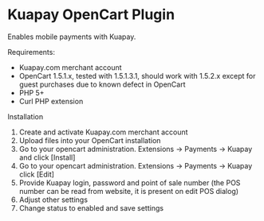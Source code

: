 Kuapay OpenCart Plugin
======================

Enables mobile payments with Kuapay.

Requirements:
- Kuapay.com merchant account
- OpenCart 1.5.1.x, tested with 1.5.1.3.1, should work with 1.5.2.x except for guest purchases due to known defect in OpenCart
- PHP 5+
- Curl PHP extension

Installation
1. Create and activate Kuapay.com merchant account
2. Upload files into your OpenCart installation
3. Go to your opencart administration. Extensions -> Payments -> Kuapay and click [Install]
4. Go to your opencart administration. Extensions -> Payments -> Kuapay click [Edit]
5. Provide Kuapay login, password and point of sale number (the POS number can be read from website, it is present on edit POS dialog)
6. Adjust other settings
7. Change status to enabled and save settings

